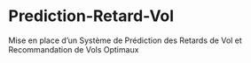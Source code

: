 # Prediction-Retard-Vol
Mise en place d’un Système de Prédiction des Retards de Vol et Recommandation de Vols Optimaux 
